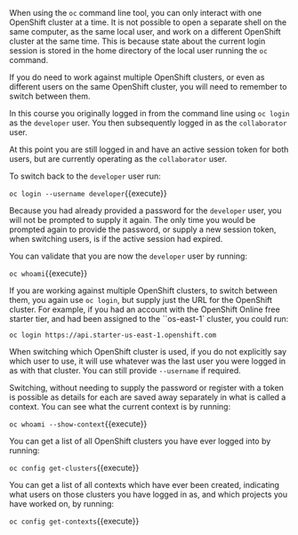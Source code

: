 When using the ``oc`` command line tool, you can only interact with one OpenShift cluster at a time. It is not possible to open a separate shell on the same computer, as the same local user, and work on a different OpenShift cluster at the same time. This is because state about the current login session is stored in the home directory of the local user running the ``oc`` command.

If you do need to work against multiple OpenShift clusters, or even as different users on the same OpenShift cluster, you will need to remember to switch between them.

In this course you originally logged in from the command line using ``oc login`` as the ``developer`` user. You then subsequently logged in as the ``collaborator`` user.

At this point you are still logged in and have an active session token for both users, but are currently operating as the ``collaborator`` user.

To switch back to the ``developer`` user run:

``oc login --username developer``{{execute}}

Because you had already provided a password for the ``developer`` user, you will not be prompted to supply it again. The only time you would be prompted again to provide the password, or supply a new session token, when switching users, is if the active session had expired.

You can validate that you are now the ``developer`` user by running:

``oc whoami``{{execute}}

If you are working against multiple OpenShift clusters, to switch between them, you again use ``oc login``, but supply just the URL for the OpenShift cluster. For example, if you had an account with the OpenShift Online free starter tier, and had been assigned to the ``os-east-1` cluster, you could run:

``oc login https://api.starter-us-east-1.openshift.com``

When switching which OpenShift cluster is used, if you do not explicitly say which user to use, it will use whatever was the last user you were logged in as with that cluster. You can still provide ``--username`` if required.

Switching, without needing to supply the password or register with a token is possible as details for each are saved away separately in what is called a context. You can see what the current context is by running:

``oc whoami --show-context``{{execute}}

You can get a list of all OpenShift clusters you have ever logged into by running:

``oc config get-clusters``{{execute}}

You can get a list of all contexts which have ever been created, indicating what users on those clusters you have logged in as, and which projects you have worked on, by running:

``oc config get-contexts``{{execute}}
